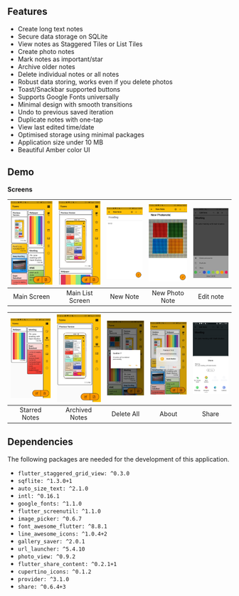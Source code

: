 ## Features

- Create long text notes
- Secure data storage on SQLite
- View notes as Staggered Tiles or List Tiles
- Create photo notes
- Mark notes as important/star
- Archive older notes
- Delete individual notes or all notes
- Robust data storing, works even if you delete photos
- Toast/Snackbar supported buttons
- Supports Google Fonts universally
- Minimal design with smooth transitions
- Undo to previous saved iteration
- Duplicate notes with one-tap
- View last edited time/date
- Optimised storage using minimal packages
- Application size under 10 MB
- Beautiful Amber color UI

## Demo

**Screens**

| ![](demo/1.jpg) | ![](demo/4.jpg) | ![](demo/12.jpg) | ![](demo/15.jpg) | ![](demo/18.jpg) |
| :-------------: | :-------------:  | :-------------:  | :-------------:  | :-------------:  |
|     Main Screen     |    Main List Screen    |    New Note    |     New Photo Note       |     Edit note     |


| ![](demo/3.jpg) | ![](demo/7.jpg)| ![](demo/16.jpg)| ![](demo/11.jpg) | ![](demo/19.jpg)|
| :-------------:  | :-------------: | :-------------: | :-------------:  | :-------------: |
|  Starred Notes  |Archived Notes|  Delete All    |      About   |      Share  |

## Dependencies

The following packages are needed for the development of this application.

- `flutter_staggered_grid_view: ^0.3.0`
- `sqflite: ^1.3.0+1`
- `auto_size_text: ^2.1.0`
- `intl: ^0.16.1`
- `google_fonts: ^1.1.0`
- `flutter_screenutil: ^1.1.0`
- `image_picker: ^0.6.7`
- `font_awesome_flutter: ^8.8.1`
- `line_awesome_icons: ^1.0.4+2`
- `gallery_saver: ^2.0.1`
- `url_launcher: ^5.4.10`
- `photo_view: ^0.9.2`
- `flutter_share_content: ^0.2.1+1`
- `cupertino_icons: ^0.1.2`
- `provider: ^3.1.0`
- `share: ^0.6.4+3`
